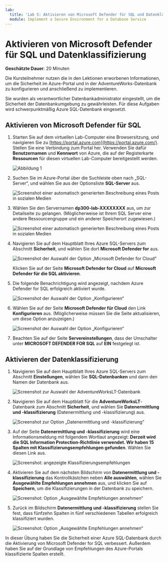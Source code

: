 ```yaml
---
lab:
  title: 'Lab 5: Aktivieren von Microsoft Defender für SQL und Datenklassifizierung'
  module: Implement a Secure Environment for a Database Service
---
```


# Aktivieren von Microsoft Defender für SQL und Datenklassifizierung

**Geschätzte Dauer**: 20 Minuten

Die Kursteilnehmer nutzen die in den Lektionen erworbenen Informationen, um die Sicherheit im Azure-Portal und in der AdventureWorks-Datenbank zu konfigurieren und anschließend zu implementieren.

Sie wurden als verantwortlicher Datenbankadministrator eingestellt, um die Sicherheit der Datenbankumgebung zu gewährleisten. Für diese Aufgaben wird schwerpunktmäßig Azure SQL-Datenbank eingesetzt.

## Aktivieren von Microsoft Defender für SQL

1. Starten Sie auf dem virtuellen Lab-Computer eine Browsersitzung, und navigieren Sie zu [https://portal.azure.com](https://portal.azure.com/). Stellen Sie eine Verbindung zum Portal her. Verwenden Sie dafür **Benutzernamen** und **Kennwort** von Azure, die auf der Registerkarte **Ressourcen** für diesen virtuellen Lab-Computer bereitgestellt werden.

    ![Abbildung 1](../images/dp-300-module-01-lab-01.png)

1. Suchen Sie im Azure-Portal über die Suchleiste oben nach „SQL-Server“, und wählen Sie aus der Optionsliste **SQL-Server** aus.

    ![Screenshot einer automatisch generierten Beschreibung eines Posts in sozialen Medien](../images/dp-300-module-04-lab-1.png)

1. Wählen Sie den Servernamen **dp300-lab-XXXXXXXX** aus, um zur Detailseite zu gelangen. (Möglicherweise ist Ihrem SQL Server eine andere Ressourcengruppe und ein anderer Speicherort zugewiesen.)

    ![Screenshot einer automatisch generierten Beschreibung eines Posts in sozialen Medien](../images/dp-300-module-04-lab-2.png)

1. Navigieren Sie auf dem Hauptblatt Ihres Azure SQL-Servers zum Abschnitt **Sicherheit**, und wählen Sie dort **Microsoft Defender for** aus.

    ![Screenshot der Auswahl der Option „Microsoft Defender for Cloud“](../images/dp-300-module-05-lab-01.png)

    Klicken Sie auf der Seite **Microsoft Defender for Cloud** auf **Microsoft Defender für die SQL aktivieren**.

1. Die folgende Benachrichtigung wird angezeigt, nachdem Azure Defender for SQL erfolgreich aktiviert wurde.

    ![Screenshot der Auswahl der Option „Konfigurieren“](../images/dp-300-module-05-lab-02_1.png)

1. Wählen Sie auf der Seite **Microsoft Defender für Cloud** den Link **Konfigurieren** aus. (Möglicherweise müssen Sie die Seite aktualisieren, um diese Option anzuzeigen.)

    ![Screenshot der Auswahl der Option „Konfigurieren“](../images/dp-300-module-05-lab-02.png)

1. Beachten Sie auf der Seite **Servereinstellungen**, dass der Umschalter unter **MICROSOFT DEFENDER FOR SQL** auf **EIN** festgelegt ist.

## Aktivieren der Datenklassifizierung

1. Navigieren Sie auf dem Hauptblatt Ihres Azure SQL-Servers zum Abschnitt **Einstellungen**, wählen Sie **SQL-Datenbanken** und dann den Namen der Datenbank aus.

    ![Screenshot zur Auswahl der AdventureWorksLT-Datenbank](../images/dp-300-module-05-lab-04.png)

1. Navigieren Sie auf dem Hauptblatt für die **AdventureWorksLT**-Datenbank zum Abschnitt **Sicherheit**, und wählen Sie **Datenermittlung und -klassifizierung** (Datenermittlung und -klassifizierung) aus.

    ![Screenshot zur Option „Datenermittlung und -klassifizierung“](../images/dp-300-module-05-lab-05.png)

1. Auf der Seite **Datenermittlung und -klassifizierung** wird eine Informationsmeldung mit folgendem Wortlaut angezeigt: **Derzeit wird die SQL Information Protection-Richtlinie verwendet. Wir haben 15 Spalten mit Klassifizierungsempfehlungen gefunden**. Wählen Sie diesen Link aus.

    ![Screenshot: angezeigte Klassifizierungsempfehlungen](../images/dp-300-module-05-lab-06.png)

1. Aktivieren Sie auf dem nächsten Bildschirm von **Datenermittlung und -klassifizierung** das Kontrollkästchen neben **Alle auswählen**, wählen Sie **Ausgewählte Empfehlungen annehmen** aus, und klicken Sie auf **Speichern**, um die Klassifizierungen in der Datenbank zu speichern.

    ![Screenshot: Option „Ausgewählte Empfehlungen annehmen“](../images/dp-300-module-05-lab-07.png)

1. Zurück im Bildschirm **Datenermittlung und -klassifizierung** stellen Sie fest, dass fünfzehn Spalten in fünf verschiedenen Tabellen erfolgreich klassifiziert wurden.

    ![Screenshot: Option „Ausgewählte Empfehlungen annehmen“](../images/dp-300-module-05-lab-08.png)

In dieser Übung haben Sie die Sicherheit einer Azure SQL-Datenbank durch die Aktivierung von Microsoft Defender for SQL verbessert. Außerdem haben Sie auf der Grundlage von Empfehlungen des Azure-Portals klassifizierte Spalten erstellt.
